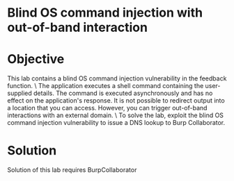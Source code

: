 # Blind OS command injection with out-of-band interaction
# Objective
This lab contains a blind OS command injection vulnerability in the feedback function. \\
The application executes a shell command containing the user-supplied details. The command is executed asynchronously and has no effect on the application's response. It is not possible to redirect output into a location that you can access. However, you can trigger out-of-band interactions with an external domain. \\
To solve the lab, exploit the blind OS command injection vulnerability to issue a DNS lookup to Burp Collaborator. 

# Solution
Solution of this lab requires BurpCollaborator

